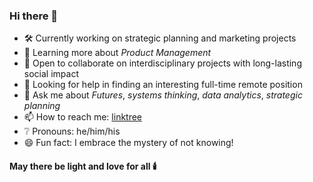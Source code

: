 ### Hi there 👋

<!--
**SinaStB/SinaStB** is a ✨ _special_ ✨ repository because its `README.md` (this file) appears on your GitHub profile.
-->

- 🛠️ Currently working on strategic planning and marketing projects
- 🌱 Learning more about *Product Management*
- 🔭 Open to collaborate on interdisciplinary projects with long-lasting social impact
- 🤔 Looking for help in finding an interesting full-time remote position
- 💬 Ask me about *Futures*, *systems thinking*, *data analytics*, *strategic planning*
- 📫 How to reach me: [linktree](https://linktr.ee/sinasb)
- ❔ Pronouns: he/him/his
- 😄 Fun fact: I embrace the mystery of not knowing!

#### May there be light and love for all 🕯️
